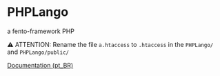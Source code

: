 # PHPLango
a fento-framework PHP

:warning: ATTENTION: Rename the file `a.htaccess` to `.htaccess` in the `PHPLango/` and `PHPLango/public/`

[Documentation (pt_BR)](https://phplango.alvaromarinho.com.br)
